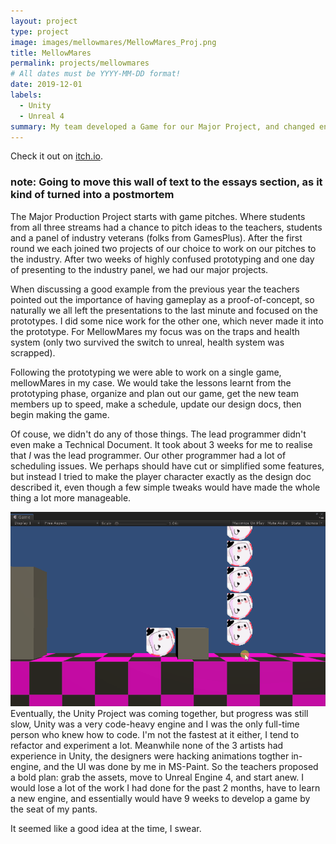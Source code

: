 ```yaml
---
layout: project
type: project
image: images/mellowmares/MellowMares_Proj.png
title: MellowMares
permalink: projects/mellowmares
# All dates must be YYYY-MM-DD format!
date: 2019-12-01
labels:
  - Unity
  - Unreal 4
summary: My team developed a Game for our Major Project, and changed engines partway through
---
```



Check it out on [itch.io](https://mellowmares.itch.io/mellowmares).

### note: Going to move this wall of text to the essays section, as it kind of turned into a postmortem

The Major Production Project starts with game pitches. Where students from all three streams had a chance to pitch ideas to the teachers, students and a panel of industry veterans (folks from GamesPlus). After the first round we each joined two projects of our choice to work on our pitches to the industry. After two weeks of highly confused prototyping and one day of presenting to the industry panel, we had our major projects.

When discussing a good example from the previous year the teachers pointed out the importance of having gameplay as a proof-of-concept, so naturally we all left the presentations to the last minute and focused on the prototypes. I did some nice work for the other one, which never made it into the prototype. For MellowMares my focus was on the traps and health system (only two survived the switch to unreal, health system was scrapped).

Following the prototyping we were able to work on a single game, mellowMares in my case.
We would take the lessons learnt from the prototyping phase, organize and plan out our game, get the new team members up to speed, make a schedule, update our design docs, then begin making the game.

Of couse, we didn't do any of those things. The lead programmer didn't even make a Technical Document. It took about 3 weeks for me to realise that *I* was the lead programmer. Our other programmer had a lot of scheduling issues. We perhaps should have cut or simplified some features, but instead I tried to make the player character exactly as the design doc described it, even though a few simple tweaks would have made the whole thing a lot more manageable.


<img class="ui image medium" src="../images/mellowmares/size_change.gif">
Eventually, the Unity Project was coming together, but progress was still slow, Unity was a very code-heavy engine and I was the only full-time person who knew how to code. I'm not the fastest at it either, I tend to refactor and experiment a lot.
Meanwhile none of the 3 artists had experience in Unity, the designers were hacking animations togther in-engine, and the UI was done by me in MS-Paint.
So the teachers proposed a bold plan: grab the assets, move to Unreal Engine 4, and start anew.
I would lose a lot of the work I had done for the past 2 months, have to learn a new engine, and essentially would have 9 weeks to develop a game by the seat of my pants.

It seemed like a good idea at the time, I swear.

